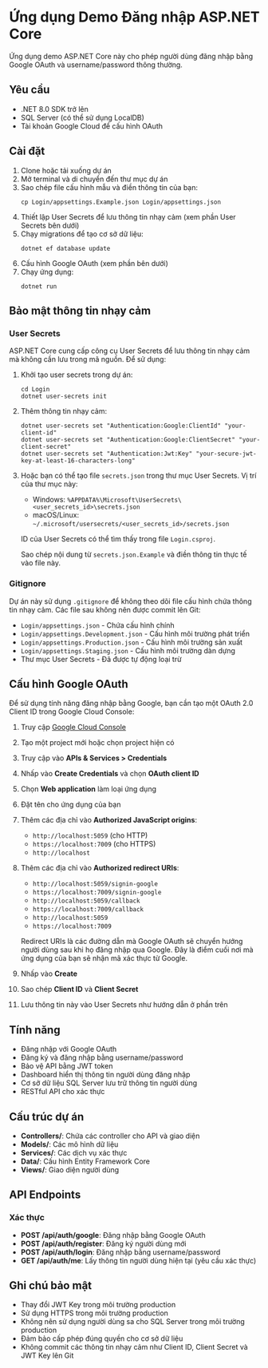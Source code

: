 # Ứng dụng Demo Đăng nhập ASP.NET Core

Ứng dụng demo ASP.NET Core này cho phép người dùng đăng nhập bằng Google OAuth và username/password thông thường.

## Yêu cầu

- .NET 8.0 SDK trở lên
- SQL Server (có thể sử dụng LocalDB)
- Tài khoản Google Cloud để cấu hình OAuth

## Cài đặt

1. Clone hoặc tải xuống dự án
2. Mở terminal và di chuyển đến thư mục dự án
3. Sao chép file cấu hình mẫu và điền thông tin của bạn:
   ```
   cp Login/appsettings.Example.json Login/appsettings.json
   ```
4. Thiết lập User Secrets để lưu thông tin nhạy cảm (xem phần User Secrets bên dưới)
5. Chạy migrations để tạo cơ sở dữ liệu:
   ```
   dotnet ef database update
   ```
6. Cấu hình Google OAuth (xem phần bên dưới)
7. Chạy ứng dụng:
   ```
   dotnet run
   ```

## Bảo mật thông tin nhạy cảm

### User Secrets

ASP.NET Core cung cấp công cụ User Secrets để lưu thông tin nhạy cảm mà không cần lưu trong mã nguồn. Để sử dụng:

1. Khởi tạo user secrets trong dự án:
   ```
   cd Login
   dotnet user-secrets init
   ```

2. Thêm thông tin nhạy cảm:
   ```
   dotnet user-secrets set "Authentication:Google:ClientId" "your-client-id"
   dotnet user-secrets set "Authentication:Google:ClientSecret" "your-client-secret"
   dotnet user-secrets set "Authentication:Jwt:Key" "your-secure-jwt-key-at-least-16-characters-long"
   ```

3. Hoặc bạn có thể tạo file `secrets.json` trong thư mục User Secrets. Vị trí của thư mục này:
   - Windows: `%APPDATA%\Microsoft\UserSecrets\<user_secrets_id>\secrets.json`
   - macOS/Linux: `~/.microsoft/usersecrets/<user_secrets_id>/secrets.json`

   ID của User Secrets có thể tìm thấy trong file `Login.csproj`.

   Sao chép nội dung từ `secrets.json.Example` và điền thông tin thực tế vào file này.

### Gitignore

Dự án này sử dụng `.gitignore` để không theo dõi file cấu hình chứa thông tin nhạy cảm. Các file sau không nên được commit lên Git:

- `Login/appsettings.json` - Chứa cấu hình chính
- `Login/appsettings.Development.json` - Cấu hình môi trường phát triển
- `Login/appsettings.Production.json` - Cấu hình môi trường sản xuất
- `Login/appsettings.Staging.json` - Cấu hình môi trường dàn dựng
- Thư mục User Secrets - Đã được tự động loại trừ

## Cấu hình Google OAuth

Để sử dụng tính năng đăng nhập bằng Google, bạn cần tạo một OAuth 2.0 Client ID trong Google Cloud Console:

1. Truy cập [Google Cloud Console](https://console.cloud.google.com/)
2. Tạo một project mới hoặc chọn project hiện có
3. Truy cập vào **APIs & Services > Credentials**
4. Nhấp vào **Create Credentials** và chọn **OAuth client ID**
5. Chọn **Web application** làm loại ứng dụng
6. Đặt tên cho ứng dụng của bạn
7. Thêm các địa chỉ vào **Authorized JavaScript origins**:
   - `http://localhost:5059` (cho HTTP)
   - `https://localhost:7009` (cho HTTPS)
   - `http://localhost`
8. Thêm các địa chỉ vào **Authorized redirect URIs**:
   - `http://localhost:5059/signin-google`
   - `https://localhost:7009/signin-google`
   - `http://localhost:5059/callback`
   - `https://localhost:7009/callback`
   - `http://localhost:5059`
   - `https://localhost:7009`
   
   Redirect URIs là các đường dẫn mà Google OAuth sẽ chuyển hướng người dùng sau khi họ đăng nhập qua Google. Đây là điểm cuối nơi mà ứng dụng của bạn sẽ nhận mã xác thực từ Google.
9. Nhấp vào **Create**
10. Sao chép **Client ID** và **Client Secret**
11. Lưu thông tin này vào User Secrets như hướng dẫn ở phần trên

## Tính năng

- Đăng nhập với Google OAuth
- Đăng ký và đăng nhập bằng username/password
- Bảo vệ API bằng JWT token
- Dashboard hiển thị thông tin người dùng đăng nhập
- Cơ sở dữ liệu SQL Server lưu trữ thông tin người dùng
- RESTful API cho xác thực

## Cấu trúc dự án

- **Controllers/**: Chứa các controller cho API và giao diện
- **Models/**: Các mô hình dữ liệu
- **Services/**: Các dịch vụ xác thực
- **Data/**: Cấu hình Entity Framework Core
- **Views/**: Giao diện người dùng

## API Endpoints

### Xác thực
- **POST /api/auth/google**: Đăng nhập bằng Google OAuth
- **POST /api/auth/register**: Đăng ký người dùng mới
- **POST /api/auth/login**: Đăng nhập bằng username/password
- **GET /api/auth/me**: Lấy thông tin người dùng hiện tại (yêu cầu xác thực)

## Ghi chú bảo mật

- Thay đổi JWT Key trong môi trường production
- Sử dụng HTTPS trong môi trường production
- Không nên sử dụng người dùng sa cho SQL Server trong môi trường production
- Đảm bảo cấp phép đúng quyền cho cơ sở dữ liệu
- Không commit các thông tin nhạy cảm như Client ID, Client Secret và JWT Key lên Git 
